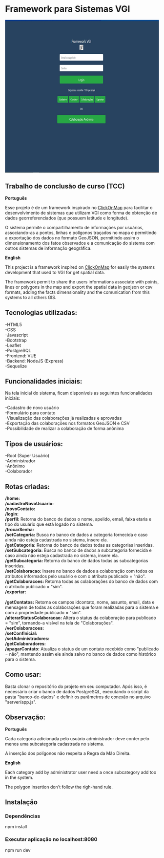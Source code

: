 <h1>Framework para Sistemas VGI</h1>
<img src="apresentação-do-sistema/imagens/home.jpg" width="700" height="500">
<h2>Trabalho de conclusão de curso (TCC)</h2>

<p><strong>Português</strong></p>
<p>Esse projeto é de um framework inspirado no <a href="http://www.dpi.ufv.br/projetos/clickonmap/">ClickOnMap</a> para facilitar o desenvolvimento de sistemas que utilizam VGI como forma de obtenção de dados georreferenciados (que possuem latitude e longitude).</p> 
<p>O sistema permite o compartilhamento de informações por usuários, associando-as a pontos, linhas e polígonos traçados no mapa e permitindo a exportação dos dados no formato GeoJSON, permitindo assim o dimensionamento dos fatos observados e a comunicação do sistema com outros sistemas de informação geográfica.

<p><strong>English</strong></p>
<p>This project is a framework inspired on <a href="http://www.dpi.ufv.br/projetos/clickonmap/">ClickOnMap</a> for easily the systems development that used to VGI for get spatial data.</p>
<p>The framework permit to share the users informations associate with points, lines or polygons in the map and export the spatial data in geojson or csv formats, adding the facts dimensionality and the comunication from this systems to all others GIS.</p>

<h2>Tecnologias utilizadas:</h2>
-HTML5
<br>-CSS
<br>-Javascript
<br>-Bootstrap
<br>-Leaflet
<br>-PostgreSQL 
<br>-Frontend: VUE
<br>-Backend: NodeJS (Express)
<br>-Sequelize
<h2>Funcionalidades iniciais:</h2>
<p>Na tela inicial do sistema, ficam disponíveis as seguintes funcionalidades iniciais:</p>
-Cadastro de novo usuário
<br>-Formulário para contato
<br>-Visualização das colaborações já realizadas e aprovadas
<br>-Exportação das colaborações nos formatos GeoJSON e CSV
<br>-Possibilidade de realizar a colaboração de forma anônima
<h2>Tipos de usuários:</h2>
-Root (Super Usuário)
<br>-Administrador
<br>-Anônimo
<br>-Colaborador
<h2>Rotas criadas:</h2>

<strong>/home:</strong>
<br><strong>/cadastroNovoUsuario:</strong>
<br><strong>/novoContato:</strong>
<br><strong>/login:</strong> 
<br><strong>/perfil:</strong> Retorna do banco de dados o nome, apelido, email, faixa etaria e tipo do usuário que está logado no sistema.
<br><strong>/trocarSenha:</strong>
<br><strong>/setCategoria:</strong> Busca no banco de dados a categoria fornecida e caso ainda não esteja cadastrada no sistema, insere ela.
<br><strong>/getCategoria:</strong> Retorna do banco de dados todas as categorias inseridas.
<br><strong>/setSubcategoria:</strong> Busca no banco de dados a subcategoria fornecida e caso ainda não esteja cadastrada no sistema, insere ela.
<br><strong>/getSubcategoria:</strong> Retorna do banco de dados todas as subcategorias inseridas.
<br><strong>/setColaboracao:</strong> Insere no banco de dados a colaboração com todos os atributos informados pelo usuário e com o atributo publicado = "não".
<br><strong>/getColaboracoes:</strong> Retorna todas as colaborações do banco de dados com o atributo publicado = "sim".
<br><strong>/exportar:</strong>  
<br><strong>/getContatos:</strong> Retorna os campos idcontato, nome, assunto, email, data e mensagem de todas as colaborações que foram realizadas para o sistema e com a propriedade publicado = "sim".
<br><strong>/alterarStatusColaboracao:</strong> Altera o status da colaboração para publicado = "sim", tornando-a visível na tela de "Colaborações".
<br><strong>/verColaboracoes:</strong>
<br><strong>/setConfInicial:</strong>
<br><strong>/setAdministradores:</strong>
<br><strong>/getColaboradores:</strong>
<br><strong>/apagarContato:</strong> Atualiza o status de um contato recebido como "publicado = não", mantendo assim ele ainda salvo no banco de dados como histórico para o sistema.
<h2>Como usar:</h2>
<p>Basta clonar o repositório do projeto em seu computador. Após isso, é necessário criar o banco de dados PostgreSQL, executando o script da pasta "banco-de-dados" e definir os parâmetros de conexão no arquivo "server/app.js".</p>

<h2>Observação:</h2>
<p><strong>Português</strong></p>
<p>Cada categoria adicionada pelo usuário administrador deve conter pelo menos uma subcategoria cadastrada no sistema.</p>
<p>A inserção dos polígonos não respeita a Regra da Mão Direita.</p>
<p><strong>English</strong></p>
<p>Each category add by administrator user need a once subcategory add too in the system.</p>
<p>The polygon insertion don't follow the righ-hand rule.</p>

<h2>Instalação</h2>
<h3>Dependências</h3>
<p>npm install</p>
<h3>Executar aplicação no localhost:8080</h3>
<p>npm run dev</p>
